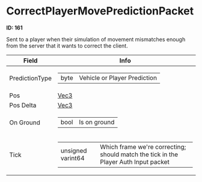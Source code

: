 # CorrectPlayerMovePredictionPacket

__ID: 161__

Sent to a player when their simulation of movement mismatches enough from the server that it wants to correct the client.

<table><thead><tr><th>Field</th><th>Info</th></tr></thead><tbody>
<tr><td>PredictionType</td><td><table><tbody><tr><td>byte</td><td>Vehicle or Player Prediction</td></tr></tbody></table></td></tr>
<tr><td>Pos</td><td><a href="../types/Vec3.md">Vec3</a></td></tr>
<tr><td>Pos Delta</td><td><a href="../types/Vec3.md">Vec3</a></td></tr>
<tr><td>On Ground</td><td><table><tbody><tr><td>bool</td><td>Is on ground</td></tr></tbody></table></td></tr>
<tr><td>Tick</td><td><table><tbody><tr><td>unsigned varint64</td><td>Which frame we're correcting; should match the tick in the Player Auth Input packet</td></tr></tbody></table></td></tr>
</tbody></table>